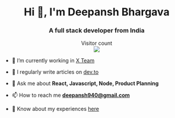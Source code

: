 <h1 align="center">Hi 👋, I'm Deepansh Bhargava</h1>
<h3 align="center">A full stack developer from India</h3>

<p align="center"> 
  Visitor count<br>
  <img src="https://profile-counter.glitch.me/deepansh946/count.svg" />
</p>

- 🔭 I’m currently working in [X Team](https://x-team.com/)

- 📝 I regularly write articles on [dev.to](https://dev.to/deepansh946)

- 💬 Ask me about **React, Javascript, Node, Product Planning**

- 📫 How to reach me **deepansh940@gmail.com**

- 📄 Know about my experiences [here](https://drive.google.com/file/d/1b8YSOA0vx_ZMZ0ijV0jo7soD7Eui7qR8/view?usp=sharing)
